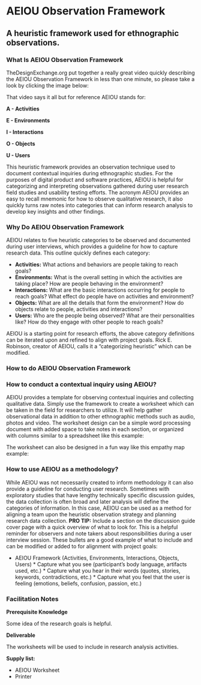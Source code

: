 # AEIOU Observation Framework
## A heuristic framework used for ethnographic observations.

### What Is AEIOU Observation Framework

TheDesignExchange.org put together a really great video quickly describing the AEIOU Observation Framework in less than one minute, so please take a look by clicking the image below:

That video says it all but for reference AEIOU stands for:

**A - Activities**

**E - Environments**

**I - Interactions**

**O - Objects**

**U - Users**

This heuristic framework provides an observation technique used to document contextual inquiries during ethnographic studies. For the purposes of digital product and software practices, AEIOU is helpful for categorizing and interpreting observations gathered during user research field studies and usability testing efforts.
The acronym AEIOU provides an easy to recall mnemonic for how to observe qualitative research, it also quickly turns raw notes into categories that can inform research analysis to develop key insights and other findings.

### Why Do AEIOU Observation Framework

AEIOU relates to five heuristic categories to be observed and documented during user interviews, which provides a guideline for how to capture research data. This outline quickly defines each category:

* **Activities:** What actions and behaviors are people taking to reach goals?
* **Environments:** What is the overall setting in which the activities are taking place? How are people behaving in the environment?
* **Interactions:** What are the basic interactions occurring for people to reach goals? What effect do people have on activities and environment?
* **Objects:** What are all the details that form the environment? How do objects relate to people, activities and interactions?
* **Users:** Who are the people being observed? What are their personalities like? How do they engage with other people to reach goals?

AEIOU is a starting point for research efforts, the above category definitions can be iterated upon and refined to align with project goals. Rick E. Robinson, creator of AEIOU, calls it a “categorizing heuristic” which can be modified.

### How to do AEIOU Observation Framework

### How to conduct a contextual inquiry using AEIOU?

AEIOU provides a template for observing contextual inquiries and collecting qualitative data. Simply use the framework to create a worksheet which can be taken in the field for researchers to utilize. It will help gather observational data in addition to other ethnographic methods such as audio, photos and video.
The worksheet design can be a simple word processing document with added space to take notes in each section, or organized with columns similar to a spreadsheet like this example:

The worksheet can also be designed in a fun way like this empathy map example:

### How to use AEIOU as a methodology?

While AEIOU was not necessarily created to inform methodology it can also provide a guideline for conducting user research.
Sometimes with exploratory studies that have lengthy technically specific discussion guides, the data collection is often broad and later analysis will define the categories of information. In this case, AEIOU can be used as a method for aligning a team upon the heuristic observation strategy and planning research data collection.
**PRO TIP:** Include a section on the discussion guide cover page with a quick overview of what to look for. This is a helpful reminder for observers and note takers about responsibilities during a user interview session. These bullets are a good example of what to include and can be modified or added to for alignment with project goals:

* AEIOU Framework (Activities, Environments, Interactions, Objects, Users) * Capture what you see (participant’s body language, artifacts used, etc.) * Capture what you hear in their words (quotes, stories, keywords, contradictions, etc.) * Capture what you feel that the user is feeling (emotions, beliefs, confusion, passion, etc.)

### Facilitation Notes

**Prerequisite Knowledge**

Some idea of the research goals is helpful.

**Deliverable**

The worksheets will be used to include in research analysis activities.

**Supply list:**

* AEIOU Worksheet
* Printer
